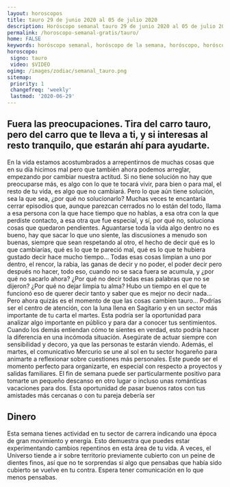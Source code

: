```yaml
---
layout: horoscopos
title: tauro 29 de junio 2020 al 05 de julio 2020 
description: Horóscopo semanal tauro 29 de junio 2020 al 05 de julio 2020. Fuera las preocupaciones. Tira del carro tauro, pero del carro que te lleva a ti, y si interesas al resto tranquilo, que estarán ahí para ayudarte.
permalink: /horoscopo-semanal-gratis/tauro/
home: FALSE
keywords: horóscopo semanal, horóscopo de la semana, horóscopo, horóscopo gratis,horóscopos, horóscopo esperanza gracia, horoscopos tauro la semana, horóscopos gratis, Tarot, Astrologia, Zodíaco, tauro, horoscopo gratis, semanal
horoscopo:
 signo: tauro
 video: $VIDEO
ogimg: /images/zodiac/semanal_tauro.png
sitemap:
 priority: 1
 changefreq: 'weekly'
 lastmod: '2020-06-29'
---
```




## Fuera las preocupaciones. Tira del carro tauro, pero del carro que te lleva a ti, y si interesas al resto tranquilo, que estarán ahí para ayudarte.

En la vida estamos acostumbrados a arrepentirnos de muchas cosas que en su día hicimos mal pero que también ahora podemos arreglar, empezando por cambiar nuestra actitud. Si no tiene solución no hay que preocuparse más, es algo con lo que te tocará vivir, para bien o para mal, el resto de tu vida, es algo que no cambiará. Pero lo que aún tiene solución, sea la que sea, ¿por qué no solucionarlo? Muchas veces te encantaría cerrar episodios que, aunque parezcan cerrados no lo están del todo, llama a esa persona con la que hace tiempo que no hablas, a esa otra con la que perdiste contacto, a esa otra que fue especial, y sí, por qué no, soluciona cosas que quedaron pendientes. Aguantarse toda la vida algo dentro no es bueno, hay que sacar lo que uno siente, las discusiones a menudo son buenas, siempre que sean respetando al otro, el hecho de decir qué es lo que cambiarías, qué es lo que te pareció mal, qué es lo que te hubiera gustado decir hace mucho tiempo… Todas esas cosas limpian a uno por dentro, el rencor, la rabia, las ganas de decir y no poder, el poder decir pero después no hacer, todo eso, cuando no se saca fuera se acumula, y ¿por qué no sacarlo ahora? ¿Por qué no decir todas esas palabras que no se dijeron? ¿Por qué no dejar limpia tu alma? Hubo un tiempo en el que te funcionó eso de querer decir tanto y saber que es mejor no decir nada… Pero ahora quizás es el momento de que las cosas cambien tauro… Podrías ser el centro de atención, con la luna llena en Sagitario y en un sector más importante de tu carta el martes. Esta podría ser la oportunidad para analizar algo importante en público y para dar a conocer tus sentimientos. Cuando los demás entiendan cómo te sientes en verdad, esto podría hacer la diferencia en una incómoda situación. Asegúrate de actuar siempre con sensibilidad y decoro, ya que las personas te estarán viendo.
Además, el martes, el comunicativo Mercurio se une al sol en tu sector hogareño para animarte a reflexionar sobre cuestiones más personales. Este puede ser el momento perfecto para organizarte, en especial con respecto a proyectos y salidas familiares.
El fin de semana puede ser particularmente positivo para tomarte un pequeño descanso en otro lugar o incluso unas románticas vacaciones para dos. Esta oportunidad de pasar buenos ratos con tus amistades más cercanas o con tu pareja debería ser

## Dinero

Esta semana tienes actividad en tu sector de carrera indicando una época de gran movimiento y energía. Esto demuestra que puedes estar experimentando cambios repentinos en esta área de tu vida. A veces, el Universo tiende a ir sobre territorio previamente cubierto con un peine de dientes finos, así que no te sorprendas si algo que pensabas que había sido cubierto se vuelve en tu contra. Espera tener comunicación en lo que menos pensabas.
